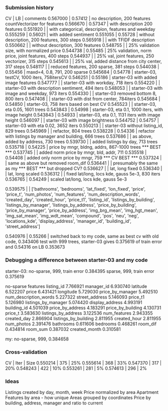 ### Submission history
CV | LB | comments
0.567000 | 0.57412 | no description, 200 features countVectorizer for features
0.566670 | 0.57347 | with description 200 features
0.551920 |         | with categorical, descripion, features and weekday
0.555259 | 0.56021 | with added sentiment
0.551055 | 0.55728 | without description, 200 features, 300 steps
0.565918 |         | with TFIDF description
0.550662 |         | without description, 300 features
0.548755 | 		   | 25% validation size, with normalized price
0.544738 | 0.55485 | 25% validation, norm price, joint features, 400 steps
0.544937 |         | 25% val, joint features, 250 vectorizer, 315 steps
0.545613 |         | 25% val, added distance from city center, 317 steps
0.548117 |         | reduced features, 200 sparse, 381 steps
0.544038 | 0.55456 | maxd=4, 0.8, 791, 200 sparse
0.545684 | 0.54778 | starter-03, testCV, 1000 iters, 758itersCV
0.546251 | 0.55186 | starter-03 with added image features
0.547777 |         | starter-03 with workday, 718 iters
0.554220 |         | starter-03 with description sentiment, 494 iters
0.548053 |         | starter-03 with image and weekday, 973 iters
0.554330 |         | starter-03 removed bottom 8, 800 iters
0.547408 |         | starter-03 with dist from center, 784iters
0.545684 | 0.54850 | starter-03, 758 iters based on best CV
0.545523 |         | starter-03, eta 0.05, 1601 trees
0.543843 | 0.54998 | starter-03, eta 0.1, 1000 iters, with image height
0.543843 | 0.54933 | starter-03, eta 0.1, 1131 iters with image height
0.546097 |         | starter-03 with image brightness
0.544752 | 0.54757 | starter-03 with eta 0.02, 3652 iters
0.550213 |         | starter-03 without listing_id, 829 trees
0.545969 |         | refactor, 804 trees
0.538228 | 0.54336 | refactor with listings by manager and building, 666 trees
0.537686 |         | as above, added by address, 730 trees
0.539730 |         | added listings by day, 713 trees
0.535718 | 0.54225 | price by mngr, bldng, addrs, 867-1000 trees *** BEST ***
0.537745 |         | added norm price by mngr, bld, addr, 711
0.535518 | 0.54408 | added only norm price by mngr, 759 *** CV BEST ***
0.537324 |         | same as above but removed room_dif
0.536441 |         | presumably the same as my *** BEST *** but dropped CV?
0.536627 |         | lat, long fixed
0.536340 |         | lat, long scaled
0.536312 |         | fixed lat/long, locs kde, gauss 5e-3, 830 iters
0.536765 | 0.54249 | scaled lat/long, locs kde, gauss 5e-3

0.539575 |         | ['bathrooms', 'bedrooms', 'lat_fixed', 'lon_fixed', 'price', 'price_t', 'num_photos', 'num_features', 'num_description_words', 'created_day', 'created_hour', 'price_t1', 'listing_id', 'listings_by_building', 'listings_by_manager', 'listings_by_address', 'price_by_building', 'price_by_manager', 'price_by_address', 'img_brg_mean', 'img_hgt_mean', 'img_sat_mean', 'img_wdt_mean', 'compound', 'pos', 'neu', 'neg', 'locations_kde', 'display_address', 'manager_id', 'building_id', 'street_address']

0.540976 | 0.55266 | switched back to my code, same as best cv with old code, 0.343406 test with 999 trees, starter-03 gives 0.375619 of train error and 0.54316 on LB
0.353673

### Debugging a difference between starter-03 and my code
starter-03:
no-sparse, 999, train error 0.384395
sparse, 999, train error 0.375619

no-sparse features
listing_id               7.766921
manager_id               6.930740
latitude                 6.522207
price                    6.431421
longitude                5.729030
price_by_manager         5.492510
num_description_words    5.227322
street_address           5.146093
price_t1                 5.126980
listings_by_manager      5.074420
display_address          4.993191
building_id              4.501039
price_by_address         4.183291
price_by_building        4.130731
price_t                  3.583630
listings_by_address      3.122536
num_features             2.943355
created_day              2.866904
listings_by_building     2.811955
created_hour             2.811955
num_photos               2.391476
bathrooms                0.611606
bedrooms                 0.468261
room_dif                 0.434814
room_sum                 0.387032
created_month            0.310581

my:
no-sparse, 999, 0.384658 

### Cross-validation
CV | Iter | Size
0.550214 | 375 | 25%
0.555614 | 368 | 33%
0.547370 | 317 | 20%
0.548243 | 422 | 10%
0.553261 | 281 | 5%
0.574613 | 296 | 2%

### Ideas
Listings created by day, month, week
Price normalized by area
Apartment Features by area - how unique
Areas grouped by coordinates
Price by building, address, manager and ratio to current